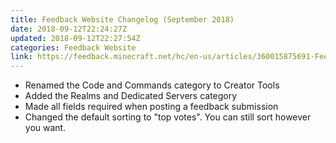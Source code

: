 ```yaml
---
title: Feedback Website Changelog (September 2018)
date: 2018-09-12T22:24:27Z
updated: 2018-09-12T22:27:54Z
categories: Feedback Website
link: https://feedback.minecraft.net/hc/en-us/articles/360015875691-Feedback-Website-Changelog-September-2018-
---
```


-   Renamed the Code and Commands category to Creator Tools
-   Added the Realms and Dedicated Servers category
-   Made all fields required when posting a feedback submission
-   Changed the default sorting to \"top votes\". You can still sort however you want.
